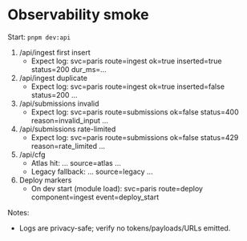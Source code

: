 # Observability smoke

Start: `pnpm dev:api`

1) /api/ingest first insert
   - Expect log: svc=paris route=ingest ok=true inserted=true status=200 dur_ms=...
2) /api/ingest duplicate
   - Expect log: svc=paris route=ingest ok=true inserted=false status=200 ...
3) /api/submissions invalid
   - Expect log: svc=paris route=submissions ok=false status=400 reason=invalid_input ...
4) /api/submissions rate-limited
   - Expect log: svc=paris route=submissions ok=false status=429 reason=rate_limited ...
5) /api/cfg
   - Atlas hit: ... source=atlas ...
   - Legacy fallback: ... source=legacy ...
6) Deploy markers
   - On dev start (module load): svc=paris route=deploy component=ingest event=deploy_start

Notes:
- Logs are privacy-safe; verify no tokens/payloads/URLs emitted.
